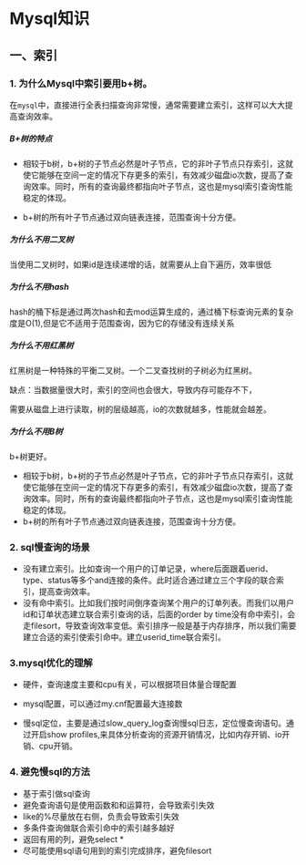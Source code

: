 # Mysql知识

## 一、索引

### 1. 为什么Mysql中索引要用b+树。

在`mysql`中，直接进行全表扫描查询非常慢，通常需要建立索引，这样可以大大提高查询效率。

##### B+树的特点

- 相较于b树，b+树的子节点必然是叶子节点，它的非叶子节点只存索引，这就使它能够在空间一定的情况下存更多的索引，有效减少磁盘io次数，提高了查询效率。同时，所有的查询最终都指向叶子节点，这也是mysql索引查询性能稳定的体现。

- b+树的所有叶子节点通过双向链表连接，范围查询十分方便。

   

##### 为什么不用二叉树

当使用二叉树时，如果id是连续递增的话，就需要从上自下遍历，效率很低

##### 为什么不用hash

hash的桶下标是通过两次hash和去mod运算生成的，通过桶下标查询元素的复杂度是O(1),但是它不适用于范围查询，因为它的存储没有连续关系

##### 为什么不用红黑树

红黑树是一种特殊的平衡二叉树。一个二叉查找树的子树必为红黑树。

缺点：当数据量很大时，索引的空间也会很大，导致内存可能存不下，

需要从磁盘上进行读取，树的层级越高，io的次数就越多，性能就会越差。

##### 为什么不用B树

b+树更好。

- 相较于b树，b+树的子节点必然是叶子节点，它的非叶子节点只存索引，这就使它能够在空间一定的情况下存更多的索引，有效减少磁盘io次数，提高了查询效率。同时，所有的查询最终都指向叶子节点，这也是mysql索引查询性能稳定的体现。
- b+树的所有叶子节点通过双向链表连接，范围查询十分方便。

### 2. sql慢查询的场景

- 没有建立索引。比如查询一个用户的订单记录，where后面跟着uerid、type、status等多个and连接的条件。此时适合通过建立三个字段的联合索引，提高查询效率。
- 没有命中索引。比如我们按时间倒序查询某个用户的订单列表。而我们以用户id和订单状态建立联合索引查询的话，后面的order by time没有命中索引，会走filesort，导致查询效率变低。索引排序一般是基于内存排序，所以我们需要建立合适的索引使索引命中。建立userid_time联合索引。

### 3.mysql优化的理解

- 硬件，查询速度主要和cpu有关，可以根据项目体量合理配置

- mysql配置，可以通过my.cnf配置最大连接数

- 慢sql定位，主要是通过slow_query_log查询慢sql日志，定位慢查询语句。通过开启show profiles,来具体分析查询的资源开销情况，比如内存开销、io开销、cpu开销。

  

### 4. 避免慢sql的方法

- 基于索引做sql查询
- 避免查询语句是使用函数和和运算符，会导致索引失效
- like的%尽量放在右侧，负责会导致索引失效
- 多条件查询做联合索引命中的索引越多越好
- 返回有用的列，避免select *
- 尽可能使用sql语句用到的索引完成排序，避免filesort